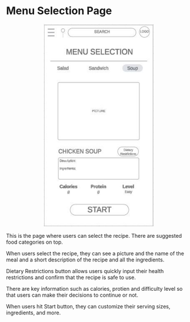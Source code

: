 # Menu Selection Page


<p align="center">
  <img width="300" height="550" src=menu.JPG>
</p>

This is the page where users can select the recipe. There are suggested food categories on top. 

When users select the recipe, they can see a picture and the name of the meal and a short description of the recipe and all the ingredients.

Dietary Restrictions button allows users quickly input their health restrictions and confirm that the recipe is safe to use.

There are key information such as calories, protien and difficulty level so that users can make their decisions to continue or not.

When users hit Start button, they can customize their serving sizes, ingredients, and more.
